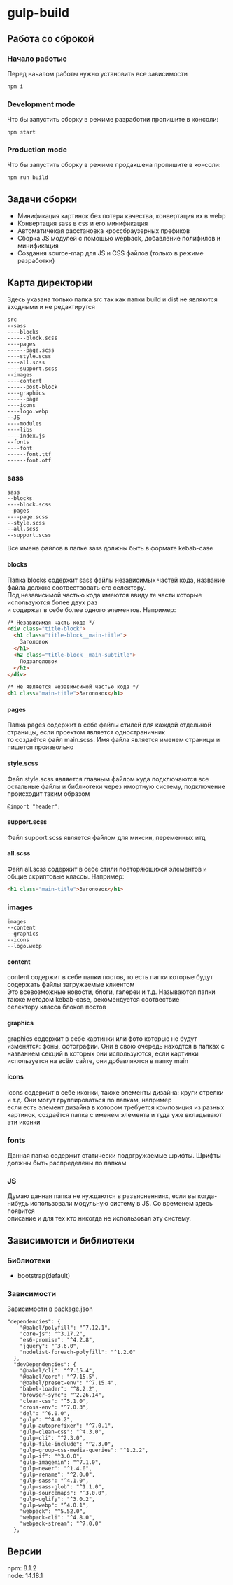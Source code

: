 # gulp-build

<h2>Работа со сброкой</h2>

<h3>Начало работые</h3>
Перед началом работы нужно установить все зависимости

```
npm i
```

<h3>Development mode</h3>
Что бы запустить сборку в режиме разработки пропишите в консоли:

```
npm start
```

<h3>Production mode</h3>
Что бы запустить сборку в режиме продакшена пропишите в консоли:

```
npm run build
```

<h2>Задачи сборки</h2>

<ul>
  <li>Минификация картинок без потери качества, конвертация их в webp</li>
  <li>Конвертация sass в css и его минификация</li>
  <li>Автоматичекая расстановка кроссбраузерных префиков</li>
  <li>Сборка JS модулей с помощью wepback, добавление полифилов и минификация</li>
  <li>Создания source-map для JS и CSS файлов (только в режиме разработки)</li>
</ul>

<h2>Карта директории</h2>
Здесь указана только папка src так как папки build и dist не являются входными и не редактирутся

```
src
--sass
----blocks
------block.scss
----pages
------page.scss
----style.scss
----all.scss
----support.scss
--images
----content
------post-block
----graphics
------page
----icons
----logo.webp
--JS
----modules
----libs
----index.js
--fonts
----font
------font.ttf
------font.otf
```

<h3>sass</h3>

```
sass
--blocks
----block.scss
--pages
----page.scss
--style.scss
--all.scss
--support.scss
```

Все имена файлов в папке sass должны быть в формате kebab-case

<h4>blocks</h4>
Папка blocks содержит sass файлы независимых частей кода, название файла должно соотвествовать его селектору.</br>
Под независимой частью кода имеются ввиду те части которые используются более двух раз</br>
и содержат в себе более одного элементов. Например:


```html
/* Независимая часть кода */
<div class="title-block">
  <h1 class="title-block__main-title">
    Заголовок
  </h1>
  <h2 class="title-block__main-subtitle">
    Подзаголовок
  </h2>
</div>

/* Не является незавимсимой частью кода */
<h1 class="main-title">Заголовок</h1>
```

<h4>pages</h4>
Папка pages содержит в себе файлы стилей для каждой отдельной страницы, если проектом является одностраничник </br>
то создаётся файл main.scss. Имя файла является именем страницы и пишется произвольно

<h4>style.scss</h4>
Файл style.scss является главным файлом куда подключаются все остальные файлы и библиотеки через имортную систему, подключение происходит таким образом

```
@import "header";
```

<h4>support.scss</h4>
Файл support.scss является файлом для миксин, переменных итд

<h4>all.scss</h4>
Файл all.scss содержит в себе стили повторяющихся элементов и общие скриптовые классы. Например:

```html
<h1 class="main-title">Заголовок</h1>
```

<h3>images</h3>

```
images
--content
--graphics
--icons
--logo.webp
```
<h4>content</h4>
content содержит в себе папки постов, то есть папки которые будут содержать файлы загружаемые клиентом</br>
Это всевозможные новости, блоги, галереи и т.д. Называются папки также методом kebab-case, рекомендуется соотвествие</br>
селектору класса блоков постов

<h4>graphics</h4>
graphics содержит в себе картинки или фото которые не будут изменятся: фоны, фотографии. Они в свою очередь находтся в папках с </br>
названием секций в которых они используются, если картинки используется на всём сайте, они добавляются в папку main

<h4>icons</h4>
icons содержит в себе иконки, также элементы дизайна: круги стрелки и т.д. Они могут группироваться по папкам, например </br>
если есть элемент дизайна в котором требуется композиция из разных картинок, создаётся папка с именем элемента и туда уже вкладывают </br>
эти иконки

<h3>fonts</h3>
Данная папка содержит статически подргружаемые шрифты. Шрифты должны быть распределены по папкам

<h3>JS</h3>
Думаю данная папка не нуждаются в разъясненниях, если вы когда-нибудь использовали модульную систему в JS. Со временем здесь появится</br>
описание и для тех кто никогда не использовал эту систему.

<h2>Зависимотси и библиотеки</h2>

<h3>Библиотеки</h3>

<ul>
  <li>bootstrap(default)</li>
</ul>

<h3>Зависимости</h3>

Зависимости в package.json

```
"dependencies": {
    "@babel/polyfill": "^7.12.1",
    "core-js": "^3.17.2",
    "es6-promise": "^4.2.8",
    "jquery": "^3.6.0",
    "nodelist-foreach-polyfill": "^1.2.0"
  },
  "devDependencies": {
    "@babel/cli": "^7.15.4",
    "@babel/core": "^7.15.5",
    "@babel/preset-env": "^7.15.4",
    "babel-loader": "^8.2.2",
    "browser-sync": "^2.26.14",
    "clean-css": "^5.1.0",
    "cross-env": "^7.0.3",
    "del": "^6.0.0",
    "gulp": "^4.0.2",
    "gulp-autoprefixer": "^7.0.1",
    "gulp-clean-css": "^4.3.0",
    "gulp-cli": "^2.3.0",
    "gulp-file-include": "^2.3.0",
    "gulp-group-css-media-queries": "^1.2.2",
    "gulp-if": "^3.0.0",
    "gulp-imagemin": "^7.1.0",
    "gulp-newer": "^1.4.0",
    "gulp-rename": "^2.0.0",
    "gulp-sass": "^4.1.0",
    "gulp-sass-glob": "^1.1.0",
    "gulp-sourcemaps": "^3.0.0",
    "gulp-uglify": "^3.0.2",
    "gulp-webp": "^4.0.1",
    "webpack": "^5.52.0",
    "webpack-cli": "^4.8.0",
    "webpack-stream": "^7.0.0"
  },
```

<h2>Версии</h2>
npm: 8.1.2 <br/>
node: 14.18.1


